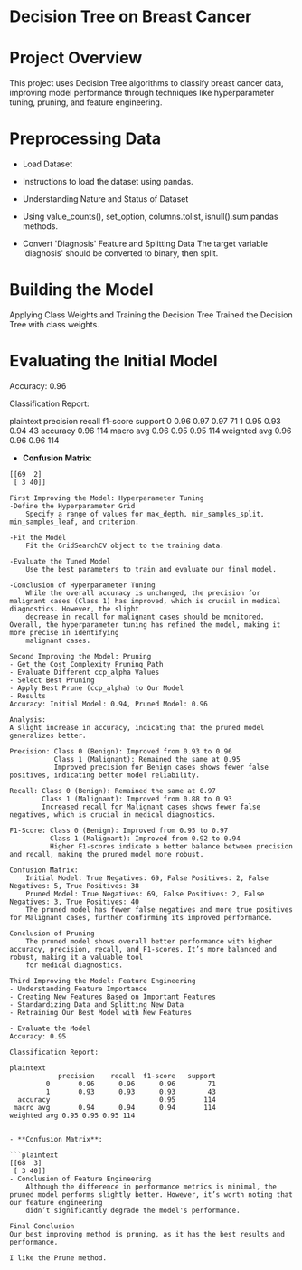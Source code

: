 # Decision Tree on Breast Cancer
# Project Overview
This project uses Decision Tree algorithms to classify breast cancer data, improving model performance through techniques like hyperparameter tuning, pruning, and feature engineering.

# Preprocessing Data
- Load Dataset
- Instructions to load the dataset using pandas.

- Understanding Nature and Status of Dataset
- Using value_counts(), set_option, columns.tolist, isnull().sum pandas methods.

- Convert 'Diagnosis' Feature and Splitting Data
  The target variable 'diagnosis' should be converted to binary, then split.

# Building the Model
  Applying Class Weights and Training the Decision Tree
  Trained the Decision Tree with class weights.

# Evaluating the Initial Model
Accuracy: 0.96

Classification Report:

plaintext
            precision    recall  f1-score   support
         0       0.96      0.97      0.97        71
         1       0.95      0.93      0.94        43
  accuracy                           0.96       114
 macro avg       0.96      0.95      0.95       114
weighted avg 0.96 0.96 0.96 114


- **Confusion Matrix**:

```plaintext
[[69  2]
 [ 3 40]]

First Improving the Model: Hyperparameter Tuning
-Define the Hyperparameter Grid
    Specify a range of values for max_depth, min_samples_split, min_samples_leaf, and criterion.

-Fit the Model
    Fit the GridSearchCV object to the training data.

-Evaluate the Tuned Model
    Use the best parameters to train and evaluate our final model.

-Conclusion of Hyperparameter Tuning
    While the overall accuracy is unchanged, the precision for malignant cases (Class 1) has improved, which is crucial in medical diagnostics. However, the slight   
    decrease in recall for malignant cases should be monitored. Overall, the hyperparameter tuning has refined the model, making it more precise in identifying 
    malignant cases.

Second Improving the Model: Pruning
- Get the Cost Complexity Pruning Path
- Evaluate Different ccp_alpha Values
- Select Best Pruning
- Apply Best Prune (ccp_alpha) to Our Model
- Results
Accuracy: Initial Model: 0.94, Pruned Model: 0.96

Analysis:
A slight increase in accuracy, indicating that the pruned model generalizes better.

Precision: Class 0 (Benign): Improved from 0.93 to 0.96
           Class 1 (Malignant): Remained the same at 0.95
           Improved precision for Benign cases shows fewer false positives, indicating better model reliability.

Recall: Class 0 (Benign): Remained the same at 0.97
        Class 1 (Malignant): Improved from 0.88 to 0.93
        Increased recall for Malignant cases shows fewer false negatives, which is crucial in medical diagnostics.

F1-Score: Class 0 (Benign): Improved from 0.95 to 0.97
          Class 1 (Malignant): Improved from 0.92 to 0.94
          Higher F1-scores indicate a better balance between precision and recall, making the pruned model more robust.

Confusion Matrix:
    Initial Model: True Negatives: 69, False Positives: 2, False Negatives: 5, True Positives: 38
    Pruned Model: True Negatives: 69, False Positives: 2, False Negatives: 3, True Positives: 40
    The pruned model has fewer false negatives and more true positives for Malignant cases, further confirming its improved performance.

Conclusion of Pruning
    The pruned model shows overall better performance with higher accuracy, precision, recall, and F1-scores. It’s more balanced and robust, making it a valuable tool 
    for medical diagnostics.

Third Improving the Model: Feature Engineering
- Understanding Feature Importance
- Creating New Features Based on Important Features
- Standardizing Data and Splitting New Data
- Retraining Our Best Model with New Features

- Evaluate the Model
Accuracy: 0.95

Classification Report:

plaintext
            precision    recall  f1-score   support
         0       0.96      0.96      0.96        71
         1       0.93      0.93      0.93        43
  accuracy                           0.95       114
 macro avg       0.94      0.94      0.94       114
weighted avg 0.95 0.95 0.95 114


- **Confusion Matrix**:

```plaintext
[[68  3]
 [ 3 40]]
- Conclusion of Feature Engineering
    Although the difference in performance metrics is minimal, the pruned model performs slightly better. However, it’s worth noting that our feature engineering 
    didn’t significantly degrade the model's performance.

Final Conclusion
Our best improving method is pruning, as it has the best results and performance.

I like the Prune method.
